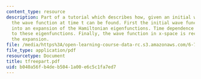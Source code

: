 ```yaml
---
content_type: resource
description: Part of a tutorial which describes how, given an initial wave function,
  the wave function at time t can be found. First the initial wave function is decomposed
  into an expansion of the Hamiltonian eigenfunctions. Time dependence is then applied
  to these eigenfunctions. Finally, the wave function in x-space is recreated from
  the expansion.
file: /media/https%3A/open-learning-course-data-rc.s3.amazonaws.com/6-728-applied-quantum-and-statistical-physics-fall-2006/b040a56fb4deb5041a00e6c5c1fa7ed7_tfreepart.pdf
file_type: application/pdf
resourcetype: Document
title: tfreepart.pdf
uid: b040a56f-b4de-b504-1a00-e6c5c1fa7ed7
---
```

